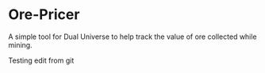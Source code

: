 # Ore-Pricer
A simple tool for Dual Universe to help track the value of ore collected while mining.

Testing edit from git
